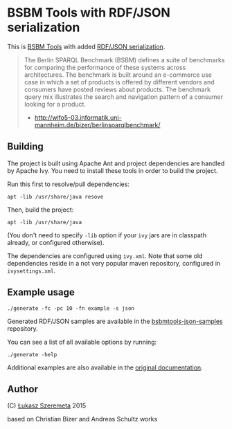 # BSBM Tools with RDF/JSON serialization

This is [BSBM Tools](http://sourceforge.net/projects/bsbmtools/) with added [RDF/JSON serialization](http://www.w3.org/2009/12/rdf-ws/papers/ws02).

> The Berlin SPARQL Benchmark (BSBM) defines a suite of benchmarks for comparing the performance of these systems across architectures. The benchmark is built around an e-commerce use case in which a set of products is offered by different vendors and consumers have posted reviews about products. The benchmark query mix illustrates the search and navigation pattern of a consumer looking for a product.
> - http://wifo5-03.informatik.uni-mannheim.de/bizer/berlinsparqlbenchmark/

## Building

The project is built using Apache Ant and project dependencies are handled by Apache Ivy. You need to install these tools in order to build the project.

Run this first to resolve/pull dependencies:

```
apt -lib /usr/share/java resove
```

Then, build the project:

```
apt -lib /usr/share/java
```

(You don't need to specify `-lib` option if your `ivy` jars are in classpath already, or configured otherwise).

The dependencies are configured using `ivy.xml`. Note that some old dependencies reside in a not very popular maven repository, configured in `ivysettings.xml`.


## Example usage

```
./generate -fc -pc 10 -fn example -s json
```

Generated RDF/JSON samples are available in the [bsbmtools-json-samples](https://github.com/lszeremeta/bsbmtools-json-samples) repository.

You can see a list of all available options by running:

```
./generate -help
```

Additional examples are also available in the [original documentation](http://wifo5-03.informatik.uni-mannheim.de/bizer/berlinsparqlbenchmark/spec/BenchmarkRules/index.html#datagenerator).

## Author

(C) [Łukasz Szeremeta](https://github.com/lszeremeta) 2015

based on Christian Bizer and Andreas Schultz works
